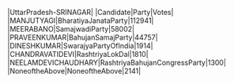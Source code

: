  
|UttarPradesh-SRINAGAR|
|Candidate|Party|Votes|
|MANJUTYAGI|BharatiyaJanataParty|112941|
|MEERABANO|SamajwadiParty|58002|
|PRAVEENKUMAR|BahujanSamajParty|44757|
|DINESHKUMAR|SwarajyaPartyOfIndia|1914|
|CHANDRAVATIDEVI|RashtriyaLokDal|1810|
|NEELAMDEVICHAUDHARY|RashtriyaBahujanCongressParty|1300|
|NoneoftheAbove|NoneoftheAbove|2141|
